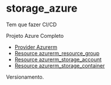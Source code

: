 # storage_azure
Tem que fazer CI/CD

Projeto Azure Completo 

- [Provider Azurerm](https://registry.terraform.io/providers/hashicorp/azurerm/latest/docs)
- [Resource azurerm_resource_group](https://registry.terraform.io/providers/hashicorp/azurerm/latest/docs/resources/resource_group)
- [Resource azurerm_storage_account](https://registry.terraform.io/providers/hashicorp/azurerm/latest/docs/resources/storage_account)
- [Resource azurerm_storage_container](https://registry.terraform.io/providers/hashicorp/azurerm/latest/docs/resources/storage_container)


Versionamento. 
